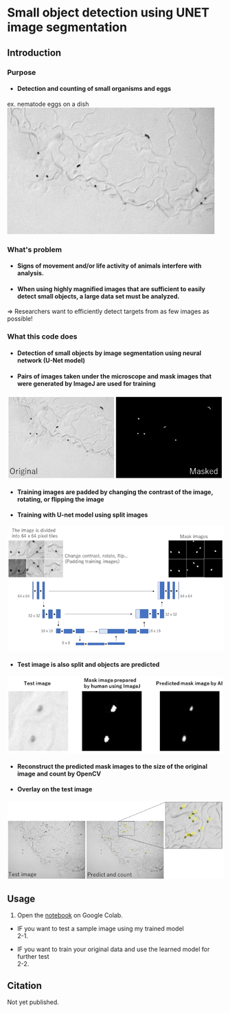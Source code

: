 # Small object detection using UNET image segmentation

## Introduction
### Purpose
* #### Detection and counting of small organisms and eggs
ex. nematode eggs on a dish  
![](./img/eggs.jpg)

### What's problem
* #### Signs of movement and/or life activity of animals interfere with analysis.  
* #### When using highly magnified images that are sufficient to easily detect small objects, a large data set must be analyzed.
=> Researchers want to efficiently detect targets from as few images as possible!

### What this code does
* #### Detection of small objects by image segmentation using neural network (U-Net model)

* #### Pairs of images taken under the microscope and mask images that were generated by ImageJ are used for training
![](./img/make_mask.png)
  
* #### Training images are padded by changing the contrast of the image, rotating, or flipping the image
* #### Training with U-net model using split images

![](./img/unet_model.png)

* #### Test image is also split and objects are predicted
![](./img/unet_predict.png)

* #### Reconstruct the predicted mask images to the size of the original image and count by OpenCV
* #### Overlay on the test image
![](./img/count.png)

## Usage
1. Open the [notebook]() on Google Colab. 

* IF you want to test a sample image using my trained model  
2-1. 

* IF you want to train your original data and use the learned model for further test  
2-2. 


## Citation
Not yet published.
